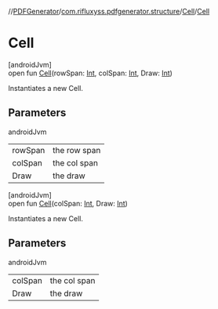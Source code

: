//[PDFGenerator](../../../index.md)/[com.rifluxyss.pdfgenerator.structure](../index.md)/[Cell](index.md)/[Cell](-cell.md)

# Cell

[androidJvm]\
open fun [Cell](-cell.md)(rowSpan: [Int](https://kotlinlang.org/api/latest/jvm/stdlib/kotlin/-int/index.html), colSpan: [Int](https://kotlinlang.org/api/latest/jvm/stdlib/kotlin/-int/index.html), Draw: [Int](https://kotlinlang.org/api/latest/jvm/stdlib/kotlin/-int/index.html))

Instantiates a new Cell.

## Parameters

androidJvm

| | |
|---|---|
| rowSpan | the row span |
| colSpan | the col span |
| Draw | the draw |

[androidJvm]\
open fun [Cell](-cell.md)(colSpan: [Int](https://kotlinlang.org/api/latest/jvm/stdlib/kotlin/-int/index.html), Draw: [Int](https://kotlinlang.org/api/latest/jvm/stdlib/kotlin/-int/index.html))

Instantiates a new Cell.

## Parameters

androidJvm

| | |
|---|---|
| colSpan | the col span |
| Draw | the draw |
